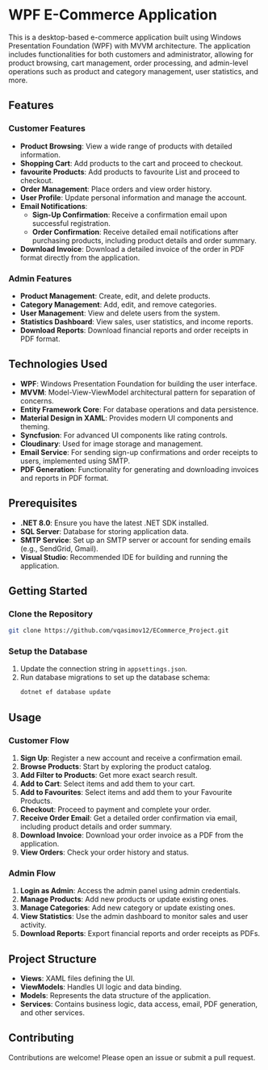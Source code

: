 
# WPF E-Commerce Application

This is a desktop-based e-commerce application built using Windows Presentation Foundation (WPF) with MVVM architecture. The application includes functionalities for both customers and administrator, allowing for product browsing, cart management, order processing, and admin-level operations such as product and category management, user statistics, and more.

## Features

### Customer Features
- **Product Browsing**: View a wide range of products with detailed information.
- **Shopping Cart**: Add products to the cart and proceed to checkout.
- **favourite Products**: Add products to favourite List and proceed to checkout.
- **Order Management**: Place orders and view order history.
- **User Profile**: Update personal information and manage the account.
- **Email Notifications**:
  - **Sign-Up Confirmation**: Receive a confirmation email upon successful registration.
  - **Order Confirmation**: Receive detailed email notifications after purchasing products, including product details and order summary.
- **Download Invoice**: Download a detailed invoice of the order in PDF format directly from the application.

### Admin Features
- **Product Management**: Create, edit, and delete products.
- **Category Management**: Add, edit, and remove categories.
- **User Management**: View and delete users from the system.
- **Statistics Dashboard**: View sales, user statistics, and income reports.
- **Download Reports**: Download financial reports and order receipts in PDF format.

## Technologies Used

- **WPF**: Windows Presentation Foundation for building the user interface.
- **MVVM**: Model-View-ViewModel architectural pattern for separation of concerns.
- **Entity Framework Core**: For database operations and data persistence.
- **Material Design in XAML**: Provides modern UI components and theming.
- **Syncfusion**: For advanced UI components like rating controls.
- **Cloudinary**: Used for image storage and management.
- **Email Service**: For sending sign-up confirmations and order receipts to users, implemented using SMTP.
- **PDF Generation**: Functionality for generating and downloading invoices and reports in PDF format.

## Prerequisites

- **.NET 8.0**: Ensure you have the latest .NET SDK installed.
- **SQL Server**: Database for storing application data.
- **SMTP Service**: Set up an SMTP server or account for sending emails (e.g., SendGrid, Gmail).
- **Visual Studio**: Recommended IDE for building and running the application.

## Getting Started

### Clone the Repository

```bash
git clone https://github.com/vqasimov12/ECommerce_Project.git
```

### Setup the Database

1. Update the connection string in `appsettings.json`.
2. Run database migrations to set up the database schema:
   ```bash
   dotnet ef database update
   ```

## Usage

### Customer Flow

1. **Sign Up**: Register a new account and receive a confirmation email.
2. **Browse Products**: Start by exploring the product catalog.
3. **Add Filter to Products**: Get more exact search result.
4. **Add to Cart**: Select items and add them to your cart.
5. **Add to Favourites**: Select items and add them to your Favourite Products.
6. **Checkout**: Proceed to payment and complete your order.
7. **Receive Order Email**: Get a detailed order confirmation via email, including product details and order summary.
8. **Download Invoice**: Download your order invoice as a PDF from the application.
9. **View Orders**: Check your order history and status.

### Admin Flow

1. **Login as Admin**: Access the admin panel using admin credentials.
2. **Manage Products**: Add new products or update existing ones.
3. **Manage Categories**: Add new category or update existing ones.
4. **View Statistics**: Use the admin dashboard to monitor sales and user activity.
5. **Download Reports**: Export financial reports and order receipts as PDFs.

## Project Structure

- **Views**: XAML files defining the UI.
- **ViewModels**: Handles UI logic and data binding.
- **Models**: Represents the data structure of the application.
- **Services**: Contains business logic, data access, email, PDF generation, and other services.


## Contributing

Contributions are welcome! Please open an issue or submit a pull request.
